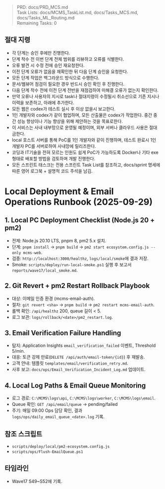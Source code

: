 > PRD: docs/PRD_MCS.md  
> Task Lists: docs/MCMS_TaskList.md, docs/Tasks_MCS.md, docs/Tasks_ML_Routing.md  
> Remaining Tasks: 0

## 절대 지령
- 각 단계는 승인 후에만 진행한다.
- 단계 착수 전 이번 단계 전체 범위를 리뷰하고 오류를 식별한다.
- 오류 발견 시 수정 전에 승인 재요청한다.
- 이전 단계 오류가 없음을 재확인한 뒤 다음 단계 승인을 요청한다.
- 모든 단계 작업은 백그라운드 방식으로 수행한다.
- 문서/웹뷰어 점검이 필요한 경우 반드시 승인 확인 후 진행한다.
- 다음 단계 착수 전에 이전 단계 전반을 재점검하여 미해결 오류가 없는지 확인한다.
- 만약 오류나 사용자의 지시로 task나 절대지령이 수정될시 취소선으로 기존 지시나 이력을 보존하고, 아래에 추가한다.
- 모든 웹은 codex가 테스트 실시 후 이상 없을시 보고한다.
- 1인 개발자와 codex가 같이 협업하며, 모든 산출물은 codex가 작업한다. 중간 중간 성능 향상이나 기능 향상을 위해 제안하는 것을 목표로한다.
- 이 서비스는 사내 내부망으로 운영될 예정이며, 외부 서버나 클라우드 사용은 절대 금한다.
- local 호스트 서버를 통해 PoC를 1인 개발자와 같이 진행하며, 테스트 완료시 1인 개발자 PC를 서버로하여 사내망에 릴리즈한다.
- 코딩과 IT기술을 전혀 모르는 인원도 쉽게 PoC가 가능하도록 Docker나 기타 exe 형태로 배포할 방법을 검토하며 개발 진행한다.
- 모든 스프린트 태스크는 전용 스프린트 Task List를 참조하고, docs/sprint 명세에 따른 영어 로그북 + 설명적 코드 주석을 남김.
# Local Deployment & Email Operations Runbook (2025-09-29)

## 1. Local PC Deployment Checklist (Node.js 20 + pm2)
- 전제: Node.js 20.10 LTS, pnpm 8, pm2 5.x 설치.
- 단계: `pnpm install` → `pnpm build` → `pm2 start ecosystem.config.js --only mcms-web`.
- 검증: `http://localhost:3000/healthz`, `logs/local/smoke`에 결과 저장.
- Smoke: `scripts/deploy/run-local-smoke.ps1` 실행 후 보고서 `reports/wave17/local_smoke.md`.

## 2. Git Revert + pm2 Restart Rollback Playbook
- 대상: 이메일 인증 환경 (mcms-email-auth).
- 절차: `git revert <sha>` → `pnpm build` → `pm2 restart mcms-email-auth`.
- 롤백 확인: `/api/healthz` 200, queue 길이 < 5.
- 로그 보관: `logs/rollback/<date>/pm2_restart.log`.

## 3. Email Verification Failure Handling
- 탐지: Application Insights `email_verification_failed` 이벤트, Threshold 5/min.
- 대응: 토큰 강제 만료(`DELETE /api/auth/email-token/{id}`) 후 재발송.
- 고객 안내: 템플릿 `templates/email/verification_retry.md`.
- 사후 보고: `docs/ops/Email_Verification_Incident_Log.md` 업데이트.

## 4. Local Log Paths & Email Queue Monitoring
- 로그 경로: `C:\MCMS\logs\api`, `C:\MCMS\logs\worker`, `C:\MCMS\logs\email`.
- Queue 확인: `GET /api/email/queue` → pending/failed
- 주기: 매일 09:00 Ops 담당 확인, 결과 `logs/ops/daily_email_queue_<date>.log` 기록.

## 참조 스크립트
- `scripts/deploy/local/pm2-ecosystem.config.js`
- `scripts/ops/Flush-EmailQueue.ps1`

## 타임라인
- Wave17 S49~S52에 기록.

